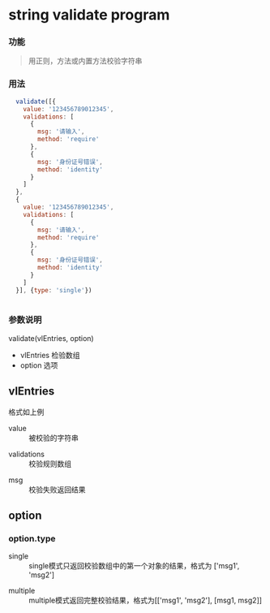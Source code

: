 # string validate program

### 功能
> 用正则，方法或内置方法校验字符串

### 用法
```javascript
  validate([{
    value: '123456789012345',
    validations: [
      {
        msg: '请输入',
        method: 'require'
      },
      {
        msg: '身份证号错误',
        method: 'identity'
      }
    ]
  },
  {
    value: '123456789012345',
    validations: [
      {
        msg: '请输入',
        method: 'require'
      },
      {
        msg: '身份证号错误',
        method: 'identity'
      }
    ]
  }], {type: 'single'})
  
```

### 参数说明
validate(vlEntries, option)
* vlEntries 检验数组
* option 选项

## vlEntries 
格式如上例
<dl>
  <dt>value</dt>
  <dd>被校验的字符串</dd>
</dl>
<dl>
  <dt>validations</dt>
  <dd>校验规则数组</dd>
</dl>
<dl>
  <dt>msg</dt>
  <dd>校验失败返回结果</dd>
</dl>

## option
### option.type
<dl>
  <dt>single</dt>
  <dd>single模式只返回校验数组中的第一个对象的结果，格式为 ['msg1', 'msg2']</dd>
</dl>
<dl>
  <dt>multiple</dt>
  <dd>multiple模式返回完整校验结果，格式为[['msg1', 'msg2'], [msg1, msg2]]</dd>
</dl>

